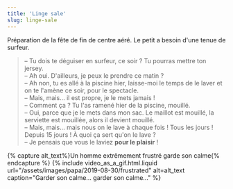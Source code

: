 ```yaml
---
title: 'Linge sale'
slug: linge-sale
---
```


Préparation de la fête de fin de centre aéré. Le petit a besoin d'une tenue de surfeur.

> – Tu dois te déguiser en surfeur, ce soir ? Tu pourras mettre ton jersey.  
> – Ah oui. D'ailleurs, je peux le prendre ce matin ?  
> – Ah non, tu es allé à la piscine hier, laisse-moi le temps de le laver et on te l'amène ce soir, pour le spectacle.  
> – Mais, mais… il est propre, je le mets jamais !  
> – Comment ça ? Tu l'as ramené hier de la piscine, mouillé.  
> – Oui, parce que je le mets dans mon sac. Le maillot est mouillé, la serviette est mouillée, alors il devient mouillé.  
> – Mais, mais… mais nous on le lave à chaque fois ! Tous les jours ! Depuis 15 jours ! À quoi ça sert qu'on le lave ?  
> – Je pensais que vous le laviez **pour le plaisir** !

{% capture alt_text%}Un homme extrêmement frustré garde son calme{% endcapture %} {% include video_as_a_gif.html.liquid
url="/assets/images/papa/2019-08-30/frustrated"
alt=alt_text
caption="Garder son calme… garder son calme…"
%}
